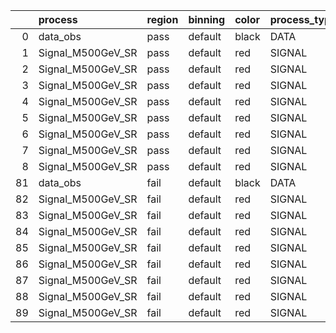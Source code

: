|    | process           | region   | binning   | color   | process_type   |   scale | variation   | source_filename                                             | source_histname    | alias             | title           |   combine_idx |    lnN |   shapes | syst_type   | direction   | variation_alias   |
|---:|:------------------|:---------|:----------|:--------|:---------------|--------:|:------------|:------------------------------------------------------------|:-------------------|:------------------|:----------------|--------------:|-------:|---------:|:------------|:------------|:------------------|
|  0 | data_obs          | pass     | default   | black   | DATA           |       1 | nominal     | ./histograms_for_2DAlphabet_v11/EaDM_Cosmics_Data_SR.root   | hpass              | Cosmics_Data_SR   | Cosmics_Data_SR |           nan | nan    |      nan | nan         | nan         | nan               |
|  1 | Signal_M500GeV_SR | pass     | default   | red     | SIGNAL         |       1 | lumi        | ./histograms_for_2DAlphabet_v11/EaDM_Signal_M500GeV_SR.root | hpass              | Signal_M500GeV_SR | DM signal       |           nan |   1.05 |      nan | lnN         | nan         | nan               |
|  2 | Signal_M500GeV_SR | pass     | default   | red     | SIGNAL         |       1 | RNN         | ./histograms_for_2DAlphabet_v11/EaDM_Signal_M500GeV_SR.root | hpass_RNNsyst_up   | Signal_M500GeV_SR | DM signal       |           nan | nan    |        1 | shapes      | Up          | RNNsyst           |
|  3 | Signal_M500GeV_SR | pass     | default   | red     | SIGNAL         |       1 | RNN         | ./histograms_for_2DAlphabet_v11/EaDM_Signal_M500GeV_SR.root | hpass_RNNsyst_down | Signal_M500GeV_SR | DM signal       |           nan | nan    |        1 | shapes      | Down        | RNNsyst           |
|  4 | Signal_M500GeV_SR | pass     | default   | red     | SIGNAL         |       1 | pT          | ./histograms_for_2DAlphabet_v11/EaDM_Signal_M500GeV_SR.root | hpass_pTsyst_up    | Signal_M500GeV_SR | DM signal       |           nan | nan    |        1 | shapes      | Up          | pTsyst            |
|  5 | Signal_M500GeV_SR | pass     | default   | red     | SIGNAL         |       1 | pT          | ./histograms_for_2DAlphabet_v11/EaDM_Signal_M500GeV_SR.root | hpass_pTsyst_down  | Signal_M500GeV_SR | DM signal       |           nan | nan    |        1 | shapes      | Down        | pTsyst            |
|  6 | Signal_M500GeV_SR | pass     | default   | red     | SIGNAL         |       1 | t0          | ./histograms_for_2DAlphabet_v11/EaDM_Signal_M500GeV_SR.root | hpass_t0syst_up    | Signal_M500GeV_SR | DM signal       |           nan | nan    |        1 | shapes      | Up          | t0syst            |
|  7 | Signal_M500GeV_SR | pass     | default   | red     | SIGNAL         |       1 | t0          | ./histograms_for_2DAlphabet_v11/EaDM_Signal_M500GeV_SR.root | hpass_t0syst_down  | Signal_M500GeV_SR | DM signal       |           nan | nan    |        1 | shapes      | Down        | t0syst            |
|  8 | Signal_M500GeV_SR | pass     | default   | red     | SIGNAL         |       1 | nominal     | ./histograms_for_2DAlphabet_v11/EaDM_Signal_M500GeV_SR.root | hpass              | Signal_M500GeV_SR | DM signal       |           nan | nan    |      nan | nan         | nan         | nan               |
| 81 | data_obs          | fail     | default   | black   | DATA           |       1 | nominal     | ./histograms_for_2DAlphabet_v11/EaDM_Cosmics_Data_SR.root   | hfail              | Cosmics_Data_SR   | Cosmics_Data_SR |           nan | nan    |      nan | nan         | nan         | nan               |
| 82 | Signal_M500GeV_SR | fail     | default   | red     | SIGNAL         |       1 | lumi        | ./histograms_for_2DAlphabet_v11/EaDM_Signal_M500GeV_SR.root | hfail              | Signal_M500GeV_SR | DM signal       |           nan |   1.05 |      nan | lnN         | nan         | nan               |
| 83 | Signal_M500GeV_SR | fail     | default   | red     | SIGNAL         |       1 | RNN         | ./histograms_for_2DAlphabet_v11/EaDM_Signal_M500GeV_SR.root | hfail_RNNsyst_up   | Signal_M500GeV_SR | DM signal       |           nan | nan    |        1 | shapes      | Up          | RNNsyst           |
| 84 | Signal_M500GeV_SR | fail     | default   | red     | SIGNAL         |       1 | RNN         | ./histograms_for_2DAlphabet_v11/EaDM_Signal_M500GeV_SR.root | hfail_RNNsyst_down | Signal_M500GeV_SR | DM signal       |           nan | nan    |        1 | shapes      | Down        | RNNsyst           |
| 85 | Signal_M500GeV_SR | fail     | default   | red     | SIGNAL         |       1 | pT          | ./histograms_for_2DAlphabet_v11/EaDM_Signal_M500GeV_SR.root | hfail_pTsyst_up    | Signal_M500GeV_SR | DM signal       |           nan | nan    |        1 | shapes      | Up          | pTsyst            |
| 86 | Signal_M500GeV_SR | fail     | default   | red     | SIGNAL         |       1 | pT          | ./histograms_for_2DAlphabet_v11/EaDM_Signal_M500GeV_SR.root | hfail_pTsyst_down  | Signal_M500GeV_SR | DM signal       |           nan | nan    |        1 | shapes      | Down        | pTsyst            |
| 87 | Signal_M500GeV_SR | fail     | default   | red     | SIGNAL         |       1 | t0          | ./histograms_for_2DAlphabet_v11/EaDM_Signal_M500GeV_SR.root | hfail_t0syst_up    | Signal_M500GeV_SR | DM signal       |           nan | nan    |        1 | shapes      | Up          | t0syst            |
| 88 | Signal_M500GeV_SR | fail     | default   | red     | SIGNAL         |       1 | t0          | ./histograms_for_2DAlphabet_v11/EaDM_Signal_M500GeV_SR.root | hfail_t0syst_down  | Signal_M500GeV_SR | DM signal       |           nan | nan    |        1 | shapes      | Down        | t0syst            |
| 89 | Signal_M500GeV_SR | fail     | default   | red     | SIGNAL         |       1 | nominal     | ./histograms_for_2DAlphabet_v11/EaDM_Signal_M500GeV_SR.root | hfail              | Signal_M500GeV_SR | DM signal       |           nan | nan    |      nan | nan         | nan         | nan               |